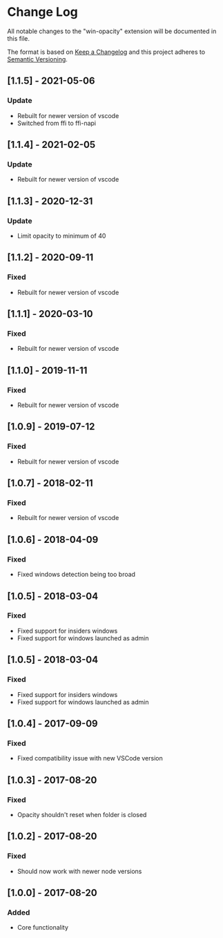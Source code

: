 # Change Log
All notable changes to the "win-opacity" extension will be documented in this file.

The format is based on [Keep a Changelog](http://keepachangelog.com/en/1.0.0/)
and this project adheres to [Semantic Versioning](http://semver.org/spec/v2.0.0.html).

## [1.1.5] - 2021-05-06
### Update
 - Rebuilt for newer version of vscode
 - Switched from ffi to ffi-napi

## [1.1.4] - 2021-02-05
### Update
 - Rebuilt for newer version of vscode

## [1.1.3] - 2020-12-31
### Update
 - Limit opacity to minimum of 40

## [1.1.2] - 2020-09-11
### Fixed
 - Rebuilt for newer version of vscode

## [1.1.1] - 2020-03-10
### Fixed
 - Rebuilt for newer version of vscode

## [1.1.0] - 2019-11-11
### Fixed
 - Rebuilt for newer version of vscode

## [1.0.9] - 2019-07-12
### Fixed
 - Rebuilt for newer version of vscode

## [1.0.7] - 2018-02-11
### Fixed
 - Rebuilt for newer version of vscode

## [1.0.6] - 2018-04-09
### Fixed
 - Fixed windows detection being too broad

## [1.0.5] - 2018-03-04
### Fixed
 - Fixed support for insiders windows
 - Fixed support for windows launched as admin

## [1.0.5] - 2018-03-04
### Fixed
 - Fixed support for insiders windows
 - Fixed support for windows launched as admin

## [1.0.4] - 2017-09-09
### Fixed
 - Fixed compatibility issue with new VSCode version

## [1.0.3] - 2017-08-20
### Fixed
 - Opacity shouldn't reset when folder is closed

## [1.0.2] - 2017-08-20
### Fixed
 - Should now work with newer node versions

## [1.0.0] - 2017-08-20
### Added
 - Core functionality